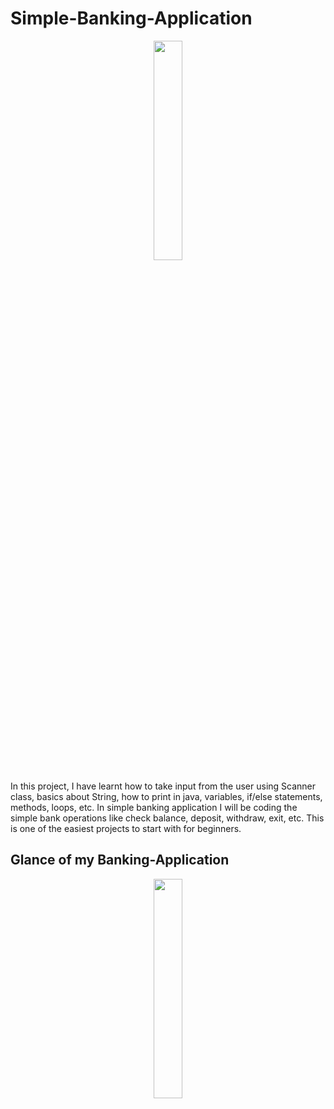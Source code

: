 # Simple-Banking-Application
 <p align = "center"><img src = "https://media.giphy.com/media/MeJgB3yMMwIaHmKD4z/giphy.gif" width = 30%></p>
 In this project, I have learnt how to take input from the user using Scanner class, basics about String, how to print in java, variables, if/else statements, methods, loops, etc. In simple banking application I will be coding the simple bank operations like check balance, deposit, withdraw, exit, etc. This is one of the easiest projects to start with for beginners. 
 
 ## Glance of my Banking-Application
 
 <p align = "center"><img src = "https://media.giphy.com/media/USV0ym3bVWQJJmNu3N/giphy.gif" width = 30%></p>
